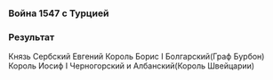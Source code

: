 ### Война 1547 с Турцией

### Результат

Князь Сербский Евгений
Король Борис I Болгарский(Граф Бурбон)
Король Иосиф I Черногорский и Албанский(Король Швейцарии)

